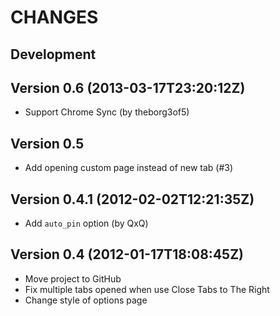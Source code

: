CHANGES
=======

## Development

## Version 0.6 (2013-03-17T23:20:12Z)

* Support Chrome Sync (by theborg3of5)

## Version 0.5 

* Add opening custom page instead of new tab (#3)

## Version 0.4.1 (2012-02-02T12:21:35Z)

* Add `auto_pin` option (by QxQ)

## Version 0.4 (2012-01-17T18:08:45Z)

* Move project to GitHub
* Fix multiple tabs opened when use Close Tabs to The Right
* Change style of options page
